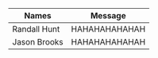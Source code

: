 | Names | Message |
| ----  | ------- |
| Randall Hunt | HAHAHAHAHAHAH |
| Jason Brooks | HAHAHAHAHAHAH |
